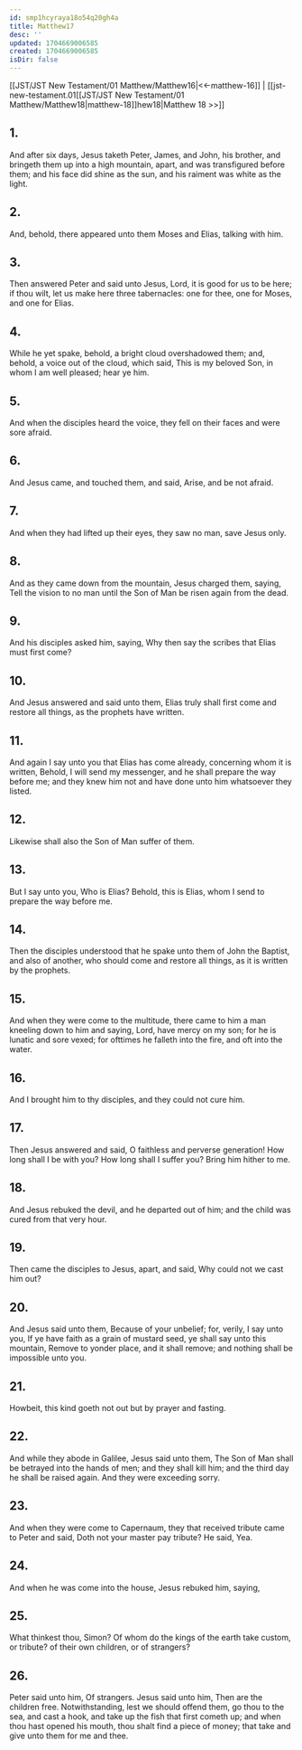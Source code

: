```yaml
---
id: smp1hcyraya18o54q20gh4a
title: Matthew17
desc: ''
updated: 1704669006585
created: 1704669006585
isDir: false
---
```

[[JST/JST New Testament/01 Matthew/Matthew16|<<-matthew-16]] | [[jst-new-testament.01[[JST/JST New Testament/01 Matthew/Matthew18|matthew-18]]hew18|Matthew 18 >>]]
## 1.
And after six days, Jesus taketh Peter, James, and John, his brother, and bringeth them up into a high mountain, apart, and was transfigured before them; and his face did shine as the sun, and his raiment was white as the light.
## 2.
And, behold, there appeared unto them Moses and Elias, talking with him.
## 3.
Then answered Peter and said unto Jesus, Lord, it is good for us to be here; if thou wilt, let us make here three tabernacles: one for thee, one for Moses, and one for Elias.
## 4.
While he yet spake, behold, a bright cloud overshadowed them; and, behold, a voice out of the cloud, which said, This is my beloved Son, in whom I am well pleased; hear ye him.
## 5.
And when the disciples heard the voice, they fell on their faces and were sore afraid.
## 6.
And Jesus came, and touched them, and said, Arise, and be not afraid.
## 7.
And when they had lifted up their eyes, they saw no man, save Jesus only.
## 8.
And as they came down from the mountain, Jesus charged them, saying, Tell the vision to no man until the Son of Man be risen again from the dead.
## 9.
And his disciples asked him, saying, Why then say the scribes that Elias must first come?
## 10.
And Jesus answered and said unto them, Elias truly shall first come and restore all things, as the prophets have written.
## 11.
And again I say unto you that Elias has come already, concerning whom it is written, Behold, I will send my messenger, and he shall prepare the way before me; and they knew him not and have done unto him whatsoever they listed.
## 12.
Likewise shall also the Son of Man suffer of them.
## 13.
But I say unto you, Who is Elias? Behold, this is Elias, whom I send to prepare the way before me.
## 14.
Then the disciples understood that he spake unto them of John the Baptist, and also of another, who should come and restore all things, as it is written by the prophets.
## 15.
And when they were come to the multitude, there came to him a man kneeling down to him and saying, Lord, have mercy on my son; for he is lunatic and sore vexed; for ofttimes he falleth into the fire, and oft into the water.
## 16.
And I brought him to thy disciples, and they could not cure him.
## 17.
Then Jesus answered and said, O faithless and perverse generation! How long shall I be with you? How long shall I suffer you? Bring him hither to me.
## 18.
And Jesus rebuked the devil, and he departed out of him; and the child was cured from that very hour.
## 19.
Then came the disciples to Jesus, apart, and said, Why could not we cast him out?
## 20.
And Jesus said unto them, Because of your unbelief; for, verily, I say unto you, If ye have faith as a grain of mustard seed, ye shall say unto this mountain, Remove to yonder place, and it shall remove; and nothing shall be impossible unto you.
## 21.
Howbeit, this kind goeth not out but by prayer and fasting.
## 22.
And while they abode in Galilee, Jesus said unto them, The Son of Man shall be betrayed into the hands of men; and they shall kill him; and the third day he shall be raised again. And they were exceeding sorry.
## 23.
And when they were come to Capernaum, they that received tribute came to Peter and said, Doth not your master pay tribute? He said, Yea.
## 24.
And when he was come into the house, Jesus rebuked him, saying,
## 25.
What thinkest thou, Simon? Of whom do the kings of the earth take custom, or tribute? of their own children, or of strangers?
## 26.
Peter said unto him, Of strangers. Jesus said unto him, Then are the children free. Notwithstanding, lest we should offend them, go thou to the sea, and cast a hook, and take up the fish that first cometh up; and when thou hast opened his mouth, thou shalt find a piece of money; that take and give unto them for me and thee.

